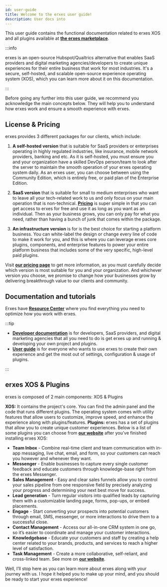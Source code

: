 ```yaml
---
id: user-guide
title: Welcome to the erxes user guide!
description: User docs into
---
```


This user guide contains the functional documentation related to erxes XOS and all plugins available at **<a href="https://erxes.io/marketplace" >the erxes marketplace</a>**.


:::info

erxes is an open-source Hubspot/Qualtrics alternative that enables SaaS providers and digital marketing agencies/developers to create unique experiences for their entire business that work for most industries. It's a secure, self-hosted, and scalable open-source experience operating system (XOS), which you can learn more about it on this documentation.

:::

Before going any further into this user guide, we recommend you acknowledge the main concepts below. They will help you to understand how erxes work and ensure a smooth experience with erxes.

## License & Pricing

erxes provides 3 different packages for our clients, which include:

1. **A self-hosted version** that is suitable for SaaS providers or enterprises operating in highly regulated industries, like insurance, mobile network providers, banking and etc. As it is self-hosted, you must ensure you and your organization have a skilled DevOps person/team to look after the server to maintain the smooth operation of your erxes operating system daily. As an erxes user, you can choose between using the Community Edition, which is entirely free, or paid plan of the Enterprise Edition.

2. **SaaS version** that is suitable for small to medium enterprises who want to leave all your tech-related work to us and only focus on your main operation that is non-technical. **<a href="https://erxes.io/pricing" >Pricing</a>** is super simple in that you can get access to erxes for free and use it as long as you want as an individual. Then as your business grows, you can only pay for what you need, rather than having a bunch of junk that comes within the package.

3. **An infrastructure version** is for is the best choice for starting a platform business. You can white-label the design or change every line of code to make it work for you, and this is where you can leverage erxes core plugins, components, and enterprise features to power your entire platform business that includes some of the very specific, high-level paid plugins.

Visit **<a href="https://erxes.io/pricing" >our pricing page</a>** to get more information, as you must carefully decide which version is most suitable for you and your organization. And whichever version you choose, we promise to change how your businesses grow by delivering breakthrough value to our clients and community.

## Documentation and tutorials

Erxes have **<a href="https://erxes.io/resource-center" >Resource Center</a>** where you find everything you need to optimize how you work with erxes.

:::tip

- **<a href="https://docs.erxes.io/docs/intro/" >Developer documentation</a>** is for developers, SaaS providers, and digital marketing agencies that all you need to do is get erxes up and running & developing your own project and plugins.
- **<a href="https://docs.erxes.io/docs/user-guide/" >User guide</a>** is for everyone who wants to use erxes to create their own experience and get the most out of settings, configuration & usage of plugins.

:::

## erxes XOS & Plugins

erxes is composed of 2 main components: XOS & Plugins

**XOS:** It contains the project's core. You can find the admin panel and the code that runs different plugins. The operating system comes with utility features that allow users to customize, improve speed, and enhance the experience along with plugins/features.
**Plugins:** erxes has a set of plugins that allow you to create unique customer experiences. Below is a list of some plugins you can choose from **<a href="https://erxes.io/marketplace" >our website</a>** after you’ve finished installing erxes XOS:

- **Team Inbox** - Combine real-time client and team communication with in-app messaging, live chat, email, and form, so your customers can reach you however and whenever they want.
- **Messenger** - Enable businesses to capture every single customer feedback and educate customers through knowledge-base right from the erxes Messenger.
- **Sales Management** - Easy and clear sales funnels allow you to control your sales pipeline from one responsive field by precisely analyzing your progress and determining your next best move for success.
- **Lead generation** - Turn regular visitors into qualified leads by capturing them with a customizable landing page, forms, pop-ups, or embed placements.
- **Engage** - Start converting your prospects into potential customers through email, SMS, messenger, or more interactions to drive them to a successful close.
- **Contact Management** - Access our all-in-one CRM system in one go, so it’s easier to coordinate and manage your customer interactions.
- **Knowledgebase** - Educate your customers and staff by creating a help center related to your brands, products, and services to reach a higher level of satisfaction.
- **Task Management** - Create a more collaborative, self-reliant, and cross-linked team. See more on **<a href="https://erxes.io/marketplace" >our website</a>**.

Well, I’ll stop here as you can learn more about erxes along with your journey with us. I hope it helped you to make up your mind, and you should be ready to start your erxes experience!
